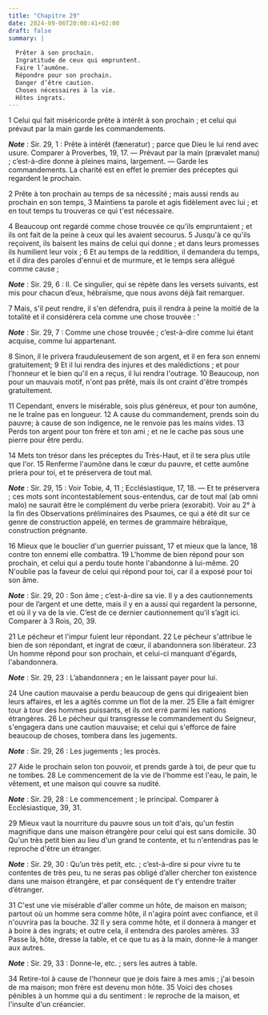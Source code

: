 ```yaml
---
title: "Chapitre 29"
date: 2024-09-06T20:00:41+02:00
draft: false
summary: |
  
  Prêter à son prochain.
  Ingratitude de ceux qui empruntent.
  Faire l’aumône.
  Répondre pour son prochain.
  Danger d’être caution.
  Choses nécessaires à la vie.
  Hôtes ingrats.
---
```



1 Celui qui fait miséricorde prête à intérêt à son prochain ; et celui qui prévaut par la main garde les commandements.

***Note*** :  Sir. 29, 1 : Prête à intérêt (fæneratur) ; parce que Dieu le lui rend avec usure. Comparer à Proverbes, 19, 17. ― Prévaut par la main (prævalet manu) ; c’est-à-dire donne à pleines mains, largement. ― Garde les commandements. La charité est en effet le premier des préceptes qui regardent le prochain.

2 Prête à ton prochain au temps de sa nécessité ; mais aussi rends au prochain en son temps, 3 Maintiens ta parole et agis fidèlement avec lui ; et en tout temps tu trouveras ce qui t'est nécessaire.


4 Beaucoup ont regardé comme chose trouvée ce qu'ils empruntaient ; et ils ont fait de la peine à ceux qui les avaient secourus. 5 Jusqu'à ce qu'ils reçoivent, ils baisent les mains de celui qui donne ; et dans leurs promesses ils humilient leur voix ; 6 Et au temps de la reddition, il demandera du temps, et il dira des paroles d'ennui et de murmure, et le temps sera allégué comme cause ;

***Note*** :  Sir. 29, 6 : Il. Ce singulier, qui se répète dans les versets suivants, est mis pour chacun d’eux, hébraïsme, que nous avons déjà fait remarquer.

7 Mais, s'il peut rendre, il s'en défendra, puis il rendra à peine la moitié de la totalité et il considérera cela comme une chose trouvée : '

***Note*** :  Sir. 29, 7 : Comme une chose trouvée ; c’est-à-dire comme lui étant acquise, comme lui appartenant.


8 Sinon, il le privera frauduleusement de son argent, et il en fera son ennemi gratuitement; 9 Et il lui rendra des injures et des malédictions ; et pour l'honneur et le bien qu'il en a reçus, il lui rendra l'outrage. 10 Beaucoup, non pour un mauvais motif, n'ont pas prêté, mais ils ont craint d'être trompés gratuitement.


11 Cependant, envers le misérable, sois plus généreux, et pour ton aumône, ne le traîne pas en longueur. 12 A cause du commandement, prends soin du pauvre; à cause de son indigence, ne le renvoie pas les mains vides. 13 Perds ton argent pour ton frère et ton ami ; et ne le cache pas sous une pierre pour être perdu.


14 Mets ton trésor dans les préceptes du Très-Haut, et il te sera plus utile que l'or. 15 Renferme l'aumône dans le cœur du pauvre, et cette aumône priera pour toi, et te préservera de tout mal.

***Note*** :  Sir. 29, 15 : Voir Tobie, 4, 11 ; Ecclésiastique, 17, 18. ― Et te préservera ; ces mots sont incontestablement sous-entendus, car de tout mal (ab omni malo) ne saurait être le complément du verbe priera (exorabit). Voir au 2° à la fin des Observations préliminaires des Psaumes, ce qui a été dit sur ce genre de construction appelé, en termes de grammaire hébraïque, construction prégnante.

16 Mieux que le bouclier d'un guerrier puissant, 17 et mieux que la lance, 18 contre ton ennemi elle combattra. 19 L'homme de bien répond pour son prochain, et celui qui a perdu toute honte l'abandonne à lui-même. 20 N'oublie pas la faveur de celui qui répond pour toi, car il a exposé pour toi son âme.

***Note*** :  Sir. 29, 20 : Son âme ; c’est-à-dire sa vie. Il y a des cautionnements pour de l’argent et une dette, mais il y en a aussi qui regardent la personne, et où il y va de la vie. C’est de ce dernier cautionnement qu’il s’agit ici. Comparer à 3 Rois, 20, 39.


21 Le pécheur et l'impur fuient leur répondant. 22 Le pécheur s'attribue le bien de son répondant, et ingrat de cœur, il abandonnera son libérateur. 23 Un homme répond pour son prochain, et celui-ci manquant d'égards, l'abandonnera.

***Note*** :  Sir. 29, 23 : L’abandonnera ; en le laissant payer pour lui.

24 Une caution mauvaise a perdu beaucoup de gens qui dirigeaient bien leurs affaires, et les a agités comme un flot de la mer. 25 Elle a fait émigrer tour à tour des hommes puissants, et ils ont erré parmi les nations étrangères. 26 Le pécheur qui transgresse le commandement du Seigneur, s'engagera dans une caution mauvaise; et celui qui s'efforce de faire beaucoup de choses, tombera dans les jugements.

***Note*** :  Sir. 29, 26 : Les jugements ; les procès.

27 Aide le prochain selon ton pouvoir, et prends garde à toi, de peur que tu ne tombes. 28 Le commencement de la vie de l'homme est l'eau, le pain, le vêtement, et une maison qui couvre sa nudité.

***Note*** :  Sir. 29, 28 : Le commencement ; le principal. Comparer à Ecclésiastique, 39, 31.

29 Mieux vaut la nourriture du pauvre sous un toit d'ais, qu'un festin magnifique dans une maison étrangère pour celui qui est sans domicile. 30 Qu'un très petit bien au lieu d'un grand te contente, et tu n'entendras pas le reproche d'être un étranger.

***Note*** :  Sir. 29, 30 : Qu’un très petit, etc. ; c’est-à-dire si pour vivre tu te contentes de très peu, tu ne seras pas obligé d’aller chercher ton existence dans une maison étrangère, et par conséquent de t’y entendre traiter d’étranger.

31 C'est une vie misérable d'aller comme un hôte, de maison en maison; partout où un homme sera comme hôte, il n'agira point avec confiance, et il n'ouvrira pas la bouche. 32 Il y sera comme hôte, et il donnera à manger et à boire à des ingrats; et outre cela, il entendra des paroles amères. 33 Passe là, hôte, dresse la table, et ce que tu as à la main, donne-le à manger aux autres.

***Note*** :  Sir. 29, 33 : Donne-le, etc. ; sers les autres à table.

34 Retire-toi à cause de l'honneur que je dois faire à mes amis ; j'ai besoin de ma maison; mon frère est devenu mon hôte. 35 Voici des choses pénibles à un homme qui a du sentiment : le reproche de la maison, et l'insulte d'un créancier.

